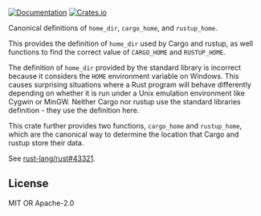 [![Documentation](https://docs.rs/home/badge.svg)](https://docs.rs/home)
[![Crates.io](https://img.shields.io/crates/v/home.svg)](https://crates.io/crates/home)

Canonical definitions of `home_dir`, `cargo_home`, and `rustup_home`.

This provides the definition of `home_dir` used by Cargo and rustup,
as well functions to find the correct value of `CARGO_HOME` and
`RUSTUP_HOME`.

The definition of `home_dir` provided by the standard library is
incorrect because it considers the `HOME` environment variable on
Windows. This causes surprising situations where a Rust program will
behave differently depending on whether it is run under a Unix
emulation environment like Cygwin or MinGW. Neither Cargo nor rustup
use the standard libraries definition - they use the definition here.

This crate further provides two functions, `cargo_home` and
`rustup_home`, which are the canonical way to determine the location
that Cargo and rustup store their data.

See [rust-lang/rust#43321].

[rust-lang/rust#43321]: https://github.com/rust-lang/rust/issues/43321

## License

MIT OR Apache-2.0
